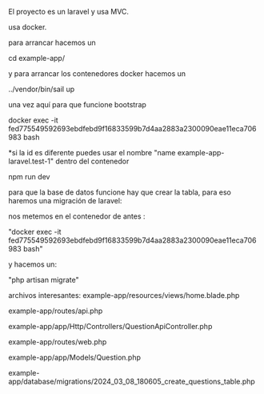 El proyecto es un laravel y usa MVC.

usa docker.

para arrancar hacemos un

cd example-app/

y para arrancar los contenedores docker hacemos un

../vendor/bin/sail up

una vez aquí para que funcione bootstrap

docker exec -it fed775549592693ebdfebd9f16833599b7d4aa2883a2300090eae11eca706983 bash 

*si la id es diferente puedes usar el nombre "name example-app-laravel.test-1"
dentro del contenedor

npm run dev

para que la base de datos funcione hay que crear la tabla, para eso haremos una migración de laravel:

nos metemos en el contenedor de antes :

"docker exec -it fed775549592693ebdfebd9f16833599b7d4aa2883a2300090eae11eca706983 bash"

y hacemos un:

"php artisan migrate"

archivos interesantes:
example-app/resources/views/home.blade.php

example-app/routes/api.php

example-app/app/Http/Controllers/QuestionApiController.php

example-app/routes/web.php

example-app/app/Models/Question.php

example-app/database/migrations/2024_03_08_180605_create_questions_table.php    

